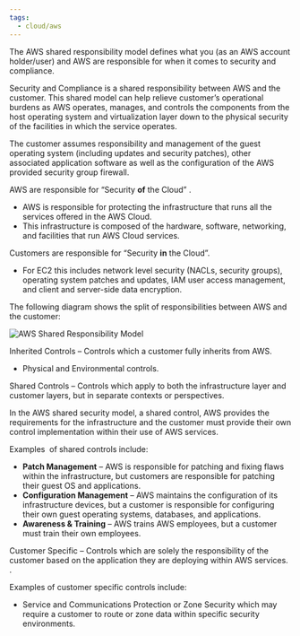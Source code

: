 ```yaml
---
tags:
  - cloud/aws
---
```

The AWS shared responsibility model defines what you (as an AWS account holder/user) and AWS are responsible for when it comes to security and compliance.

Security and Compliance is a shared responsibility between AWS and the customer. This shared model can help relieve customer’s operational burdens as AWS operates, manages, and controls the components from the host operating system and virtualization layer down to the physical security of the facilities in which the service operates.

The customer assumes responsibility and management of the guest operating system (including updates and security patches), other associated application software as well as the configuration of the AWS provided security group firewall.

AWS are responsible for “Security **of** the Cloud” .

- AWS is responsible for protecting the infrastructure that runs all the services offered in the AWS Cloud.
- This infrastructure is composed of the hardware, software, networking, and facilities that run AWS Cloud services.

Customers are responsible for “Security **in** the Cloud”.

- For EC2 this includes network level security (NACLs, security groups), operating system patches and updates, IAM user access management, and client and server-side data encryption.

The following diagram shows the split of responsibilities between AWS and the customer:

![AWS Shared Responsibility Model](https://digitalcloud.training/wp-content/uploads/2022/02/aws-shared-responsibility-model.jpeg)

Inherited Controls – Controls which a customer fully inherits from AWS.

- Physical and Environmental controls.

Shared Controls – Controls which apply to both the infrastructure layer and customer layers, but in separate contexts or perspectives.

In the AWS shared security model, a shared control, AWS provides the requirements for the infrastructure and the customer must provide their own control implementation within their use of AWS services.

Examples  of shared controls include:

- **Patch Management** – AWS is responsible for patching and fixing flaws within the infrastructure, but customers are responsible for patching their guest OS and applications.
- **Configuration Management** – AWS maintains the configuration of its infrastructure devices, but a customer is responsible for configuring their own guest operating systems, databases, and applications.
- **Awareness & Training** – AWS trains AWS employees, but a customer must train their own employees.

Customer Specific – Controls which are solely the responsibility of the customer based on the application they are deploying within AWS services. .

Examples of customer specific controls include:

- Service and Communications Protection or Zone Security which may require a customer to route or zone data within specific security environments.